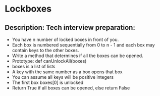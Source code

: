 # Lockboxes

## Description: Tech interview preparation:

- You have n number of locked boxes in front of you.
- Each box is numbered sequentially from 0 to n - 1 and each box may contain keys to the other boxes.
- Write a method that determines if all the boxes can be opened.
- Prototype: def canUnlockAll(boxes)
- boxes is a list of lists
- A key with the same number as a box opens that box
- You can assume all keys will be positive integers
- The first box boxes[0] is unlocked
- Return True if all boxes can be opened, else return False
